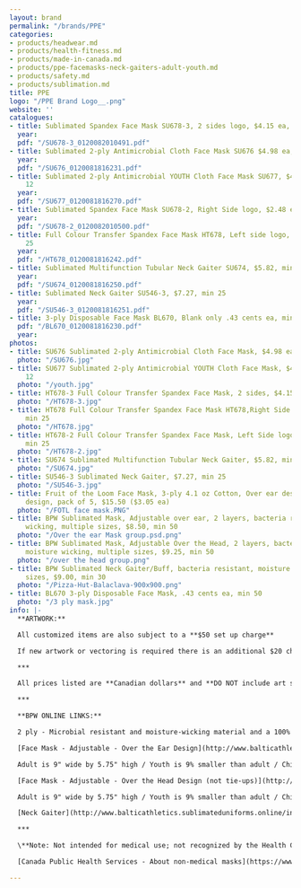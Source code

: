 ```yaml
---
layout: brand
permalink: "/brands/PPE"
categories:
- products/headwear.md
- products/health-fitness.md
- products/made-in-canada.md
- products/ppe-facemasks-neck-gaiters-adult-youth.md
- products/safety.md
- products/sublimation.md
title: PPE
logo: "/PPE Brand Logo__.png"
website: ''
catalogues:
- title: Sublimated Spandex Face Mask SU678-3, 2 sides logo, $4.15 ea, min 50
  year: 
  pdf: "/SU678-3_0120082010491.pdf"
- title: Sublimated 2-ply Antimicrobial Cloth Face Mask SU676 $4.98 ea, min 12
  year: 
  pdf: "/SU676_0120081816231.pdf"
- title: Sublimated 2-ply Antimicrobial YOUTH Cloth Face Mask SU677, $4.15 ea, min
    12
  year: 
  pdf: "/SU677_0120081816270.pdf"
- title: Sublimated Spandex Face Mask SU678-2, Right Side logo, $2.48 ea, min 25
  year: 
  pdf: "/SU678-2_0120082010500.pdf"
- title: Full Colour Transfer Spandex Face Mask HT678, Left side logo, $2.48, min
    25
  year: 
  pdf: "/HT678_0120081816242.pdf"
- title: Sublimated Multifunction Tubular Neck Gaiter SU674, $5.82, min 12
  year: 
  pdf: "/SU674_0120081816250.pdf"
- title: Sublimated Neck Gaiter SU546-3, $7.27, min 25
  year: 
  pdf: "/SU546-3_0120081816251.pdf"
- title: 3-ply Disposable Face Mask BL670, Blank only .43 cents ea, min 50
  pdf: "/BL670_0120081816230.pdf"
  year: 
photos:
- title: SU676 Sublimated 2-ply Antimicrobial Cloth Face Mask, $4.98 ea, min 12
  photo: "/SU676.jpg"
- title: SU677 Sublimated 2-ply Antimicrobial YOUTH Cloth Face Mask, $4.15 ea, min
    12
  photo: "/youth.jpg"
- title: HT678-3 Full Colour Transfer Spandex Face Mask, 2 sides, $4.15 ea, min 50
  photo: "/HT678-3.jpg"
- title: HT678 Full Colour Transfer Spandex Face Mask HT678,Right Side logo, $2.48,
    min 25
  photo: "/HT678.jpg"
- title: HT678-2 Full Colour Transfer Spandex Face Mask, Left Side logo, $2.48 ea,
    min 25
  photo: "/HT678-2.jpg"
- title: SU674 Sublimated Multifunction Tubular Neck Gaiter, $5.82, min 12
  photo: "/SU674.jpg"
- title: SU546-3 Sublimated Neck Gaiter, $7.27, min 25
  photo: "/SU546-3.jpg"
- title: Fruit of the Loom Face Mask, 3-ply 4.1 oz Cotton, Over ear design, Printable
    design, pack of 5, $15.50 ($3.05 ea)
  photo: "/FOTL face mask.PNG"
- title: BPW Sublimated Mask, Adjustable over ear, 2 layers, bacteria resistant, moisture
    wicking, multiple sizes, $8.50, min 50
  photo: "/Over the ear Mask group.psd.png"
- title: BPW Sublimated Mask, Adjustable Over the Head, 2 layers, bacteria resistant,
    moisture wicking, multiple sizes, $9.25, min 50
  photo: "/over the head group.png"
- title: BPW Sublimated Neck Gaiter/Buff, bacteria resistant, moisture wicking, multiple
    sizes, $9.00, min 30
  photo: "/Pizza-Hut-Balaclava-900x900.png"
- title: BL670 3-ply Disposable Face Mask, .43 cents ea, min 50
  photo: "/3 ply mask.jpg"
info: |-
  **ARTWORK:**

  All customized items are also subject to a **$50 set up charge**

  If new artwork or vectoring is required there is an additional $20 charge.

  ***

  All prices listed are **Canadian dollars** and **DO NOT include art set ups, vectoring, shipping or taxes**. Garment prices are subject to change without notice.

  ***

  **BPW ONLINE LINKS:**

  2 ply - Microbial resistant and moisture-wicking material and a 100% cotton liner, personalization for no additional charge

  [Face Mask - Adjustable - Over the Ear Design](http://www.balticathletics.sublimateduniforms.online/index.php?route=product/product&product_id=1040) - Adjustable rubber gaskets on each elastic makes these masks a true "one size fits all" from a head sizing perspective and ensures a custom and comfortable fit for all wearers.

  Adult is 9" wide by 5.75" high / Youth is 9% smaller than adult / Child is 15% smaller than adult

  [Face Mask - Adjustable - Over the Head Design (not tie-ups)](http://www.balticathletics.sublimateduniforms.online/index.php?route=product/product&product_id=1038) - Adjustable rubber gaskets on each elastic makes these masks a true "one size fits all" from a head sizing perspective and ensures a custom and comfortable fit for all wearers.

  Adult is 9" wide by 5.75" high / Youth is 9% smaller than adult / Child is 15% smaller than adult

  [Neck Gaiter](http://www.balticathletics.sublimateduniforms.online/index.php?route=product/product&product_id=1037) - Our buffs are versatile, unisex and come in a large (adult 12" H x 9" Dia.) and small (youth 9"H x 7.5" Dia.)size

  ***

  \**Note: Not intended for medical use; not recognized by the Health Canada, CDC or FDA as safe or effective against COVID-19 or any virus; no guarantee item will protect user from any illness.

  [Canada Public Health Services - About non-medical masks](https://www.canada.ca/en/public-health/services/diseases/2019-novel-coronavirus-infection/prevention-risks/about-non-medical-masks-face-coverings.html)

---
```

